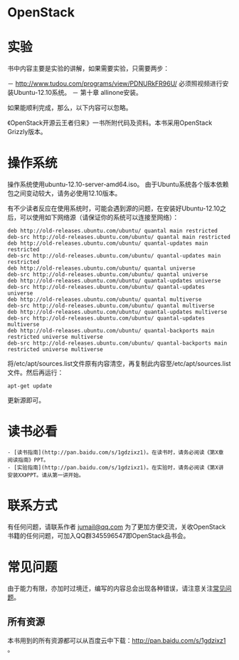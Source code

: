 OpenStack
=========

# 实验
书中内容主要是实验的讲解，如果需要实验，只需要两步：

－ http://www.tudou.com/programs/view/PDNURkFR96U/ 必须照视频进行安装Ubuntu-12.10系统。
－ 第十章 allinone安装。

如果能顺利完成，那么，以下内容可以忽略。

《OpenStack开源云王者归来》一书所附代码及资料。本书采用OpenStack Grizzly版本。

# 操作系统

操作系统使用ubuntu-12.10-server-amd64.iso。
由于Ubuntu系统各个版本依赖包之间变动较大，请务必使用12.10版本。

有不少读者反应在使用系统时，可能会遇到源的问题，在安装好Ubuntu-12.10之后，可以使用如下网络源（请保证你的系统可以连接至网络）：

    deb http://old-releases.ubuntu.com/ubuntu/ quantal main restricted
    deb-src http://old-releases.ubuntu.com/ubuntu/ quantal main restricted
    deb http://old-releases.ubuntu.com/ubuntu/ quantal-updates main restricted
    deb-src http://old-releases.ubuntu.com/ubuntu/ quantal-updates main restricted
    deb http://old-releases.ubuntu.com/ubuntu/ quantal universe
    deb-src http://old-releases.ubuntu.com/ubuntu/ quantal universe
    deb http://old-releases.ubuntu.com/ubuntu/ quantal-updates universe
    deb-src http://old-releases.ubuntu.com/ubuntu/ quantal-updates universe
    deb http://old-releases.ubuntu.com/ubuntu/ quantal multiverse
    deb-src http://old-releases.ubuntu.com/ubuntu/ quantal multiverse
    deb http://old-releases.ubuntu.com/ubuntu/ quantal-updates multiverse
    deb-src http://old-releases.ubuntu.com/ubuntu/ quantal-updates multiverse
    deb http://old-releases.ubuntu.com/ubuntu/ quantal-backports main restricted universe multiverse
    deb-src http://old-releases.ubuntu.com/ubuntu/ quantal-backports main restricted universe multiverse

将/etc/apt/sources.list文件原有内容清空，再复制此内容至/etc/apt/sources.list文件。然后再运行：

    apt-get update

更新源即可。

# 读书必看

    - [读书指南](http://pan.baidu.com/s/1gdzixz1)。在读书时，请务必阅读《第X章 阅读指南》PPT。
    - [实验指南](http://pan.baidu.com/s/1gdzixz1)。在实验时，请务必阅读《第X讲 安装XX》PPT。请从第一讲开始。

# 联系方式
有任何问题，请联系作者 jumail@qq.com
为了更加方便交流，关收OpenStack书籍的任何问题，可加入QQ群345596547即OpenStack品书会。

# 常见问题

由于能力有限，亦加时过境迁，编写的内容总会出现各种错误，请注意关注[常见问题](https://github.com/JiYou/openstack/blob/master/qa.md)。

## 所有资源
本书用到的所有资源都可以从百度云中下载：http://pan.baidu.com/s/1gdzixz1 。
